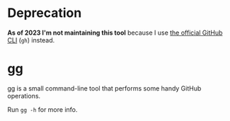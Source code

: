 # Deprecation

**As of 2023 I'm not maintaining this tool** because I use [the official GitHub
CLI](https://cli.github.com/) (`gh`) instead.

# gg

gg is a small command-line tool that performs some handy GitHub operations.

Run `gg -h` for more info.

